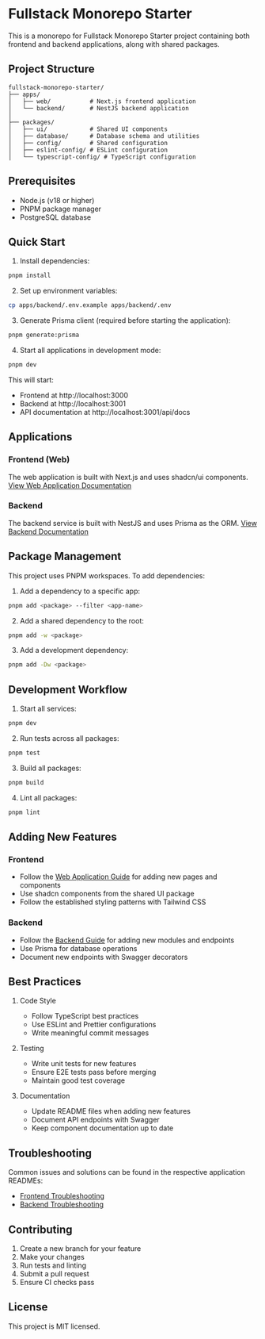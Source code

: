 # Fullstack Monorepo Starter

This is a monorepo for Fullstack Monorepo Starter project containing both frontend and backend applications, along with shared packages.

## Project Structure

```
fullstack-monorepo-starter/
├── apps/
│   ├── web/           # Next.js frontend application
│   └── backend/       # NestJS backend application
│
├── packages/
│   ├── ui/            # Shared UI components
│   ├── database/      # Database schema and utilities
│   ├── config/        # Shared configuration
│   ├── eslint-config/ # ESLint configuration
│   └── typescript-config/ # TypeScript configuration
```

## Prerequisites

- Node.js (v18 or higher)
- PNPM package manager
- PostgreSQL database

## Quick Start

1. Install dependencies:
```bash
pnpm install
```

2. Set up environment variables:
```bash
cp apps/backend/.env.example apps/backend/.env
```

3. Generate Prisma client (required before starting the application):
```bash
pnpm generate:prisma
```

4. Start all applications in development mode:
```bash
pnpm dev
```

This will start:
- Frontend at http://localhost:3000
- Backend at http://localhost:3001
- API documentation at http://localhost:3001/api/docs

## Applications

### Frontend (Web)
The web application is built with Next.js and uses shadcn/ui components. 
[View Web Application Documentation](apps/web/README.md)

### Backend
The backend service is built with NestJS and uses Prisma as the ORM.
[View Backend Documentation](apps/backend/README.md)

## Package Management

This project uses PNPM workspaces. To add dependencies:

1. Add a dependency to a specific app:
```bash
pnpm add <package> --filter <app-name>
```

2. Add a shared dependency to the root:
```bash
pnpm add -w <package>
```

3. Add a development dependency:
```bash
pnpm add -Dw <package>
```

## Development Workflow

1. Start all services:
```bash
pnpm dev
```

2. Run tests across all packages:
```bash
pnpm test
```

3. Build all packages:
```bash
pnpm build
```

4. Lint all packages:
```bash
pnpm lint
```

## Adding New Features

### Frontend
- Follow the [Web Application Guide](apps/web/README.md) for adding new pages and components
- Use shadcn components from the shared UI package
- Follow the established styling patterns with Tailwind CSS

### Backend
- Follow the [Backend Guide](apps/backend/README.md) for adding new modules and endpoints
- Use Prisma for database operations
- Document new endpoints with Swagger decorators

## Best Practices

1. Code Style
   - Follow TypeScript best practices
   - Use ESLint and Prettier configurations
   - Write meaningful commit messages

2. Testing
   - Write unit tests for new features
   - Ensure E2E tests pass before merging
   - Maintain good test coverage

3. Documentation
   - Update README files when adding new features
   - Document API endpoints with Swagger
   - Keep component documentation up to date

## Troubleshooting

Common issues and solutions can be found in the respective application READMEs:
- [Frontend Troubleshooting](apps/web/README.md#troubleshooting)
- [Backend Troubleshooting](apps/backend/README.md#troubleshooting)

## Contributing

1. Create a new branch for your feature
2. Make your changes
3. Run tests and linting
4. Submit a pull request
5. Ensure CI checks pass

## License

This project is MIT licensed. 
